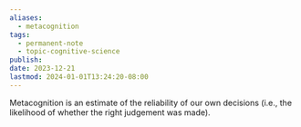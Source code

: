 ```yaml
---
aliases:
  - metacognition
tags:
  - permanent-note
  - topic-cognitive-science
publish: 
date: 2023-12-21
lastmod: 2024-01-01T13:24:20-08:00
---
```

Metacognition is an estimate of the reliability of our own decisions (i.e., the likelihood of whether the right judgement was made).